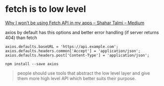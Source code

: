 fetch is to low level
=====================

[Why I won’t be using Fetch API in my apps – Shahar Talmi – Medium](https://medium.com/@shahata/why-i-wont-be-using-fetch-api-in-my-apps-6900e6c6fe78)

axios by default has this options and better error handling (if server returns 404) than fetch

```
axios.defaults.baseURL = 'https://api.example.com';
axios.defaults.headers.common['Accept'] = 'application/json';
axios.defaults.headers.post['Content-Type'] = 'application/json';
```
`npm install --save axios`

>  people should use tools that abstract the low level layer and give them more high level API which better suits their purpose.